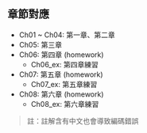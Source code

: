 ## 章節對應

- Ch01 ~ Ch04: 第一章、第二章
- Ch05: 第三章
- Ch06: 第四章 (homework)
  - Ch06_ex: 第四章練習
- Ch07: 第五章 (homework)
  - Ch07_ex: 第五章練習
- Ch08: 第六章 (homework)
  - Ch08_ex: 第六章練習

> 註：註解含有中文也會導致編碼錯誤

